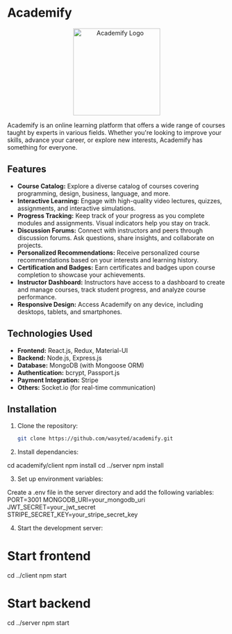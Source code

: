 # Academify

<p align="center">
  <img src="https://your-website.com/logo.png" alt="Academify Logo" width="200" height="200">
</p>

Academify is an online learning platform that offers a wide range of courses taught by experts in various fields. Whether you're looking to improve your skills, advance your career, or explore new interests, Academify has something for everyone.

## Features

- **Course Catalog:** Explore a diverse catalog of courses covering programming, design, business, language, and more.
- **Interactive Learning:** Engage with high-quality video lectures, quizzes, assignments, and interactive simulations.
- **Progress Tracking:** Keep track of your progress as you complete modules and assignments. Visual indicators help you stay on track.
- **Discussion Forums:** Connect with instructors and peers through discussion forums. Ask questions, share insights, and collaborate on projects.
- **Personalized Recommendations:** Receive personalized course recommendations based on your interests and learning history.
- **Certification and Badges:** Earn certificates and badges upon course completion to showcase your achievements.
- **Instructor Dashboard:** Instructors have access to a dashboard to create and manage courses, track student progress, and analyze course performance.
- **Responsive Design:** Access Academify on any device, including desktops, tablets, and smartphones.

## Technologies Used

- **Frontend:** React.js, Redux, Material-UI
- **Backend:** Node.js, Express.js
- **Database:** MongoDB (with Mongoose ORM)
- **Authentication:** bcrypt, Passport.js
- **Payment Integration:** Stripe
- **Others:** Socket.io (for real-time communication)

## Installation

1. Clone the repository:

   ```bash
   git clone https://github.com/wasyted/academify.git

2. Install dependancies:

  cd academify/client
  npm install
  cd ../server
  npm install

3. Set up environment variables:

  Create a .env file in the server directory and add the following variables:
    PORT=3001
    MONGODB_URI=your_mongodb_uri
    JWT_SECRET=your_jwt_secret
    STRIPE_SECRET_KEY=your_stripe_secret_key

4. Start the development server:

  # Start frontend
  cd ../client
  npm start

  # Start backend
  cd ../server
  npm start